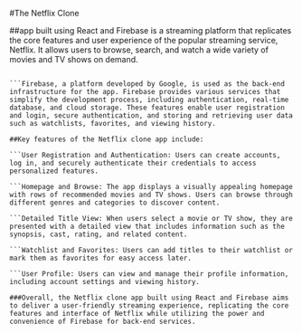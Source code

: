 #The Netflix Clone 

##app built using React and Firebase is a streaming platform that replicates the core features and user experience of the popular streaming service, Netflix. It allows users to browse, search, and watch a wide variety of movies and TV shows on demand.

 ```The app's front-end is developed using React, a JavaScript library for building user interfaces. React provides a responsive and interactive user interface that closely resembles the Netflix design, including features like a home screen with rows of movie and TV show thumbnails, genre filters, and a detailed view for each title.

```Firebase, a platform developed by Google, is used as the back-end infrastructure for the app. Firebase provides various services that simplify the development process, including authentication, real-time database, and cloud storage. These features enable user registration and login, secure authentication, and storing and retrieving user data such as watchlists, favorites, and viewing history.

##Key features of the Netflix clone app include:

```User Registration and Authentication: Users can create accounts, log in, and securely authenticate their credentials to access personalized features.

```Homepage and Browse: The app displays a visually appealing homepage with rows of recommended movies and TV shows. Users can browse through different genres and categories to discover content.

```Detailed Title View: When users select a movie or TV show, they are presented with a detailed view that includes information such as the synopsis, cast, rating, and related content.

```Watchlist and Favorites: Users can add titles to their watchlist or mark them as favorites for easy access later.

```User Profile: Users can view and manage their profile information, including account settings and viewing history.

###Overall, the Netflix clone app built using React and Firebase aims to deliver a user-friendly streaming experience, replicating the core features and interface of Netflix while utilizing the power and convenience of Firebase for back-end services.




